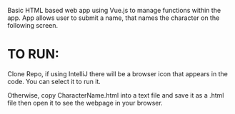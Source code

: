 Basic HTML based web app using Vue.js to manage functions within the app. App allows user to submit a name, that names the character on the following screen.

# TO RUN:

Clone Repo, if using IntelliJ there will be a browser icon that appears in the code. You can select it to run it.

Otherwise, copy CharacterName.html into a text file and save it as a .html file then open it to see the webpage in your browser.

